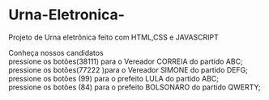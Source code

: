 # Urna-Eletronica-
Projeto de Urna eletrônica feito com HTML,CSS e JAVASCRIPT

Conheça nossos candidatos
</br>
pressione os botões(38111) para o Vereador CORREIA do partido ABC;</br>
pressione os botões(77222 )para o Vereador SIMONE do partido DEFG;</br>
pressione os botões (99) para o prefeito LULA do partido ABC;</br>
 pressione os botões (84) para o prefeito BOLSONARO do partido QWERTY;
                   
